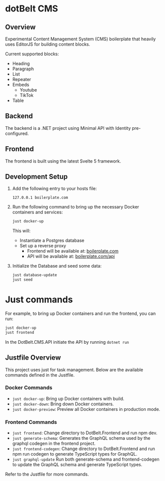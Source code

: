 # dotBelt CMS

## Overview

Experimental Content Management System (CMS) boilerplate that heavily uses EditorJS for building content blocks. 

Current supported blocks:
* Heading
* Paragraph
* List
* Repeater
* Embeds
  * Youtube
  * TikTok
* Table

## Backend

The backend is a .NET project using Minimal API with Identity pre-configured.

## Frontend

The frontend is built using the latest Svelte 5 framework.

## Development Setup

1. Add the following entry to your hosts file:

    ```plaintext
    127.0.0.1 boilerplate.com
    ```

2. Run the following command to bring up the necessary Docker containers and services:
    ```sh
    just docker-up
    ```

    This will:
    - Instantiate a Postgres database
    - Set up a reverse proxy
        - Frontend will be available at: [boilerplate.com](http://boilerplate.com)
        - API will be available at: [boilerplate.com/api](http://boilerplate.com/api)


3. Initialize the Database and seed some data:

   ```sh
   just database-update
   just seed
   ```

# Just commands

For example, to bring up Docker containers and run the frontend, you can run:

```sh
just docker-up
just frontend
```

In the DotBelt.CMS.API initiate the API by running `dotnet run`

## Justfile Overview

This project uses just for task management. Below are the available commands defined in the Justfile.

### Docker Commands

- `just docker-up`: Bring up Docker containers with build.
- `just docker-down`: Bring down Docker containers.
- `just docker-preview`: Preview all Docker containers in production mode.


### Frontend Commands

- `just frontend`: Change directory to DotBelt.Frontend and run npm dev.
- `just generate-schema`: Generates the GraphQL schema used by the graphql codegen in the frontend project.
- `just frontend-codegen`: Change directory to DotBelt.Frontend and run npm run codegen to generate TypeScript types for GraphQL.
- `just graphql-update` Run both generate-schema and frontend-codegen to update the GraphQL schema and generate TypeScript types.

Refer to the Justfile for more commands. 
